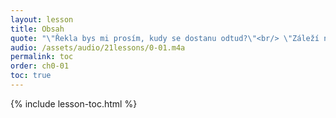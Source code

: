 ```yaml
---
layout: lesson
title: Obsah
quote: "\"Řekla bys mi prosím, kudy se dostanu odtud?\"<br/> \"Záleží na tom, kam se chceš dostat.\"<br/> \"To je mi jedno kam –\"<br/> \"Pak je jedno, kudy půjdeš.\""
audio: /assets/audio/21lessons/0-01.m4a
permalink: toc
order: ch0-01
toc: true
---
```


{% include lesson-toc.html %}

<!-- Wikipedia -->
[alice]: https://en.wikipedia.org/wiki/Alice%27s_Adventures_in_Wonderland
[carroll]: https://en.wikipedia.org/wiki/Lewis_Carroll
